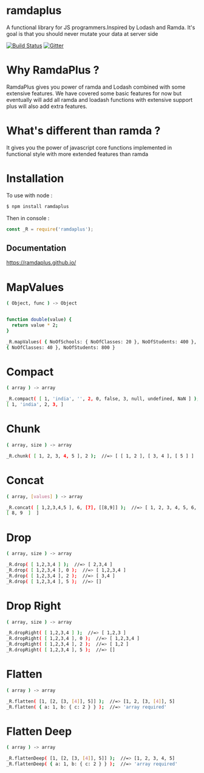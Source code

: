 # ramdaplus
A functional library for JS programmers.Inspired by Lodash and Ramda. It's goal is that you should never mutate your data at server side

[![Build
Status](https://travis-ci.org/vikkyconer/ramdaplus.svg?branch=master)](https://travis-ci.org/vikkyconer/ramdaplus)
[![Gitter](https://badges.gitter.im/Join_Chat.svg)](https://gitter.im/ramdaplus/Lobby?utm_source=badge&utm_medium=badge&utm_campaign=pr-badge&utm_content=badge)

# Why RamdaPlus ?
RamdaPlus gives you power of ramda and Lodash combined with some extensive features.
We have covered some basic features for now but eventually
will add all ramda and loadash functions with extensive support plus will also add extra
features.

# What's different than ramda ?
It gives you the power of javascript core functions implemented in functional
style with more extended features than ramda

# Installation

To use with node :

```bash
$ npm install ramdaplus
```

Then in console :

```javascript
const _R = require('ramdaplus');
```

## Documentation
https://ramdaplus.github.io/

# MapValues

```bash
( Object, func ) -> Object
```

```bash

function double(value) {
  return value * 2;
}

_R.mapValues( { NoOfSchools: { NoOfClasses: 20 }, NoOfStudents: 400 }, double ); //=> { NoOfSchools:
{ NoOfClasses: 40 }, NoOfStudents: 800 }

```

# Compact

```bash
( array ) -> array
```

```bash
_R.compact( [ 1, 'india', '', 2, 0, false, 3, null, undefined, NaN ] );  //=>
[ 1, 'india', 2, 3, ]
```

# Chunk

```bash
( array, size ) -> array
```

```bash
_R.chunk( [ 1, 2, 3, 4, 5 ], 2 );  //=> [ [ 1, 2 ], [ 3, 4 ], [ 5 ] ]
```

# Concat

```bash
( array, [values] ) -> array
```

```bash
_R.concat( [ 1,2,3,4,5 ], 6, [7], [[8,9]] );  //=> [ 1, 2, 3, 4, 5, 6, 7,
[ 8, 9  ]  ]
```

# Drop

```bash
( array, size ) -> array
```

```bash
_R.drop( [ 1,2,3,4 ] );  //=> [ 2,3,4 ]
_R.drop( [ 1,2,3,4 ], 0 );  //=> [ 1,2,3,4 ]
_R.drop( [ 1,2,3,4 ], 2 );  //=> [ 3,4 ]
_R.drop( [ 1,2,3,4 ], 5 );  //=> []
```
# Drop Right

```bash
( array, size ) -> array
```

```bash
_R.dropRight( [ 1,2,3,4 ] );  //=> [ 1,2,3 ]
_R.dropRight( [ 1,2,3,4 ], 0 );  //=> [ 1,2,3,4 ]
_R.dropRight( [ 1,2,3,4 ], 2 );  //=> [ 1,2 ]
_R.dropRight( [ 1,2,3,4 ], 5 );  //=> []
```

# Flatten

```bash
( array ) -> array
```

```bash
_R.flatten( [1, [2, [3, [4]], 5]] );  //=> [1, 2, [3, [4]], 5]
_R.flatten( { a: 1, b: { c: 2 } } );  //=> 'array required'
```
# Flatten Deep

```bash
( array ) -> array
```

```bash
_R.flattenDeep( [1, [2, [3, [4]], 5]] );  //=> [1, 2, 3, 4, 5]
_R.flattenDeep( { a: 1, b: { c: 2 } } );  //=> 'array required'
```
